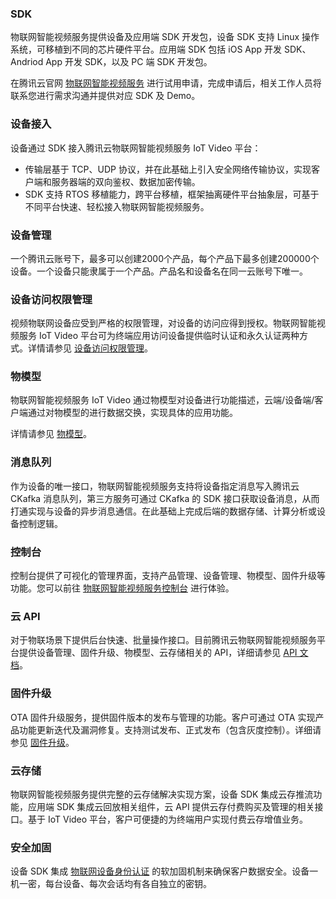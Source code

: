 
### SDK
物联网智能视频服务提供设备及应用端 SDK 开发包，设备 SDK 支持 Linux 操作系统，可移植到不同的芯片硬件平台。应用端 SDK 包括 iOS App 开发 SDK、Andriod App 开发 SDK，以及 PC 端 SDK 开发包。

在腾讯云官网 [物联网智能视频服务](https://console.cloud.tencent.com/iot-video) 进行试用申请，完成申请后，相关工作人员将联系您进行需求沟通并提供对应 SDK 及 Demo。

### 设备接入
设备通过 SDK 接入腾讯云物联网智能视频服务 IoT Video 平台：
- 传输层基于 TCP、UDP 协议，并在此基础上引入安全网络传输协议，实现客户端和服务器端的双向鉴权、数据加密传输。
- SDK 支持 RTOS 移植能力，跨平台移植，框架抽离硬件平台抽象层，可基于不同平台快速、轻松接入物联网智能视频服务。

### 设备管理
一个腾讯云账号下，最多可以创建2000个产品，每个产品下最多创建200000个设备。一个设备只能隶属于一个产品。产品名和设备名在同一云账号下唯一。

### 设备访问权限管理
视频物联网设备应受到严格的权限管理，对设备的访问应得到授权。物联网智能视频服务 IoT Video 平台可为终端应用访问设备提供临时认证和永久认证两种方式。详情请参见 [设备访问权限管理](https://cloud.tencent.com/document/product/1131/42227)。

### 物模型
物联网智能视频服务 IoT Video 通过物模型对设备进行功能描述，云端/设备端/客户端通过对物模型的进行数据交换，实现具体的应用功能。

详情请参见 [物模型](https://cloud.tencent.com/document/product/1131/42230)。

### 消息队列

作为设备的唯一接口，物联网智能视频服务支持将设备指定消息写入腾讯云 CKafka 消息队列，第三方服务可通过  CKafka 的 SDK 接口获取设备消息，从而打通实现与设备的异步消息通信。在此基础上完成后端的数据存储、计算分析或设备控制逻辑。

### 控制台
控制台提供了可视化的管理界面，支持产品管理、设备管理、物模型、固件升级等功能。您可以前往 [物联网智能视频服务控制台](https://console.cloud.tencent.com/iot-video) 进行体验。

### 云 API
对于物联场景下提供后台快速、批量操作接口。目前腾讯云物联网智能视频服务平台提供设备管理、固件升级、物模型、云存储相关的 API，详细请参见 [API 文档](API文档-概览)。

### 固件升级
OTA 固件升级服务，提供固件版本的发布与管理的功能。客户可通过 OTA 实现产品功能更新迭代及漏洞修复。支持测试发布、正式发布（包含灰度控制）。详细请参见 [固件升级](https://cloud.tencent.com/document/product/1131/42229)。

### 云存储
物联网智能视频服务提供完整的云存储解决实现方案，设备 SDK 集成云存推流功能，应用端 SDK 集成云回放相关组件，云 API 提供云存付费购买及管理的相关接口。基于 IoT Video 平台，客户可便捷的为终端用户实现付费云存增值业务。

### 安全加固
设备 SDK 集成 [物联网设备身份认证](https://cloud.tencent.com/document/product/iottid) 的软加固机制来确保客户数据安全。设备一机一密，每台设备、每次会话均有各自独立的密钥。

